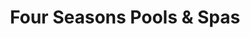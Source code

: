 ---
title: "Four Seasons Pools & Spas"
url: /silverdale/four-seasons-pools-and-spas/
shop: swimming pool
---